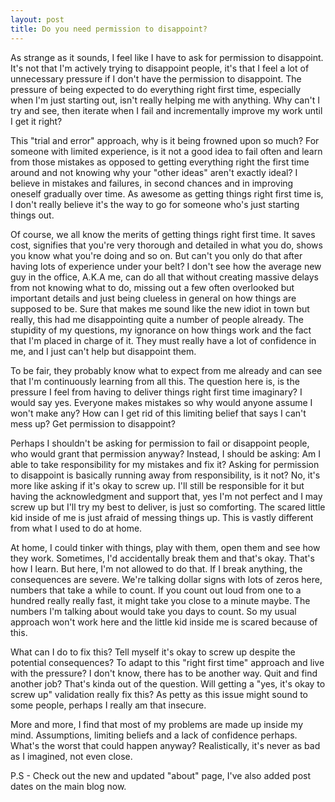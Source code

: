```yaml
---
layout: post
title: Do you need permission to disappoint?
---
```


As strange as it sounds, I feel like I have to ask for permission to disappoint. It's not that I'm actively trying to disappoint people, it's that I feel a lot of unnecessary pressure if I don't have the permission to disappoint. The pressure of being expected to do everything right first time, especially when I'm just starting out, isn't really helping me with anything. Why can't I try and see, then iterate when I fail and incrementally improve my work until I get it right?

This "trial and error" approach, why is it being frowned upon so much? For someone with limited experience, is it not a good idea to fail often and learn from those mistakes as opposed to getting everything right the first time around and not knowing why your "other ideas" aren't exactly ideal? I believe in mistakes and failures, in second chances and in improving oneself gradually over time. As awesome as getting things right first time is, I don't really believe it's the way to go for someone who's just starting things out.

Of course, we all know the merits of getting things right first time. It saves cost, signifies that you're very thorough and detailed in what you do, shows you know what you're doing and so on. But can't you only do that after having lots of experience under your belt? I don't see how the average new guy in the office, A.K.A me, can do all that without creating massive delays from not knowing what to do, missing out a few often overlooked but important details and just being clueless in general on how things are supposed to be. Sure that makes me sound like the new idiot in town but really, this had me disappointing quite a number of people already. The stupidity of my questions, my ignorance on how things work and the fact that I'm placed in charge of it. They must really have a lot of confidence in me, and I just can't help but disappoint them.

To be fair, they probably know what to expect from me already and can see that I'm continuously learning from all this. The question here is, is the pressure I feel from having to deliver things right first time imaginary? I would say yes. Everyone makes mistakes so why would anyone assume I won't make any? How can I get rid of this limiting belief that says I can't mess up? Get permission to disappoint? 

Perhaps I shouldn't be asking for permission to fail or disappoint people, who would grant that permission anyway? Instead, I should be asking: Am I able to take responsibility for my mistakes and fix it? Asking for permission to disappoint is basically running away from responsibility, is it not? No, it's more like asking if it's okay to screw up. I'll still be responsible for it but having the acknowledgment and support that, yes I'm not perfect and I may screw up but I'll try my best to deliver, is just so comforting. The scared little kid inside of me is just afraid of messing things up. This is vastly different from what I used to do at home. 

At home, I could tinker with things, play with them, open them and see how they work. Sometimes, I'd accidentally break them and that's okay. That's how I learn. But here, I'm not allowed to do that. If I break anything, the consequences are severe. We're talking dollar signs with lots of zeros here, numbers that take a while to count. If you count out loud from one to a hundred really really fast, it might take you close to a minute maybe. The numbers I'm talking about would take you days to count. So my usual approach won't work here and the little kid inside me is scared because of this. 

What can I do to fix this? Tell myself it's okay to screw up despite the potential consequences? To adapt to this "right first time" approach and live with the pressure? I don't know, there has to be another way. Quit and find another job? That's kinda out of the question. Will getting a "yes, it's okay to screw up" validation really fix this? As petty as this issue might sound to some people, perhaps I really am that insecure. 

More and more, I find that most of my problems are made up inside my mind. Assumptions, limiting beliefs and a lack of confidence perhaps. What's the worst that could happen anyway? Realistically, it's never as bad as I imagined, not even close.

P.S - Check out the new and updated "about" page, I've also added post dates on the main blog now.